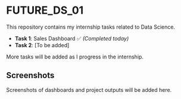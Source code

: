 # FUTURE_DS_01

This repository contains my internship tasks related to Data Science.

- **Task 1**: Sales Dashboard ✅ *(Completed today)*
- **Task 2**: [To be added]

More tasks will be added as I progress in the internship.

## Screenshots
Screenshots of dashboards and project outputs will be added here.

 
